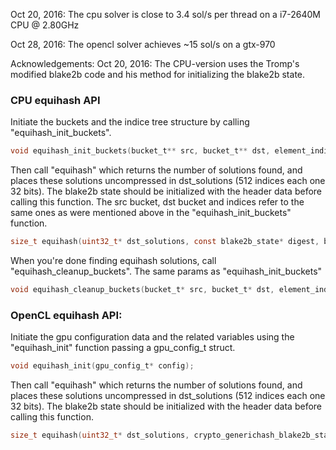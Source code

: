 Oct 20, 2016: The cpu solver is close to 3.4 sol/s per thread on a i7-2640M CPU @ 2.80GHz

Oct 28, 2016: The opencl solver achieves ~15 sol/s on a gtx-970

Acknowledgements:
    Oct 20, 2016: The CPU-version uses the Tromp's modified blake2b code and his method for initializing the blake2b state.


### CPU equihash API
Initiate the buckets and the indice tree structure by calling "equihash_init_buckets".
```c
void equihash_init_buckets(bucket_t** src, bucket_t** dst, element_indice_t*** indices)
```

Then call "equihash" which returns the number of solutions found, and places these solutions uncompressed in dst_solutions (512 indices each one 32 bits).
The blake2b state should be initialized with the header data before calling this function. The src bucket, dst bucket and indices refer to the same ones as were mentioned above in the "equihash_init_buckets" function.
```c
size_t equihash(uint32_t* dst_solutions, const blake2b_state* digest, bucket_t* src, bucket_t* dst, element_indice_t** indices)
```

When you're done finding equihash solutions, call "equihash_cleanup_buckets". The same params as "equihash_init_buckets"    
```c
void equihash_cleanup_buckets(bucket_t* src, bucket_t* dst, element_indice_t** indices);
```

### OpenCL equihash API:
Initiate the gpu configuration data and the related variables using the "equihash_init" function passing a gpu_config_t struct. 
```c
void equihash_init(gpu_config_t* config);
```

Then call "equihash" which returns the number of solutions found, and places these solutions uncompressed in dst_solutions (512 indices each one 32 bits).
The blake2b state should be initialized with the header data before calling this function.
```c
size_t equihash(uint32_t* dst_solutions, crypto_generichash_blake2b_state* state, gpu_config_t* base_config);
```

